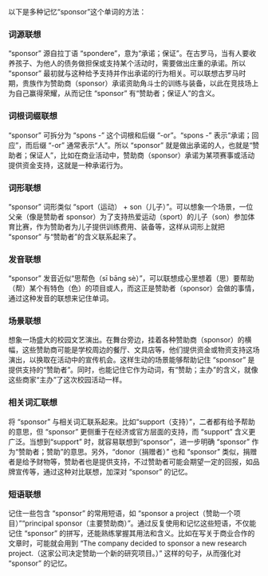 以下是多种记忆“sponsor”这个单词的方法：

### 词源联想
“sponsor” 源自拉丁语 “spondere”，意为“承诺；保证”。在古罗马，当有人要收养孩子、为他人的债务做担保或支持某个活动时，需要做出庄重的承诺。所以 “sponsor” 最初就与这种给予支持并作出承诺的行为相关。可以联想古罗马时期，贵族作为赞助商（sponsor）承诺资助角斗士的训练与装备，以此在竞技场上为自己赢得荣耀，从而记住 “sponsor” 有“赞助者；保证人”的含义。

### 词根词缀联想
“sponsor” 可拆分为 “spons -” 这个词根和后缀 “-or”。“spons -” 表示“承诺；回应”，而后缀 “-or” 通常表示“人”。所以 “sponsor” 就是做出承诺的人，也就是“赞助者；保证人”，比如在商业活动中，赞助商（sponsor）承诺为某项赛事或活动提供资金支持，这就是一种承诺行为。

### 词形联想
“sponsor” 词形类似 “sport（运动） + son（儿子）”。可以想象一个场景，一位父亲（像是赞助者 sponsor）为了支持热爱运动（sport）的儿子（son）参加体育比赛，作为赞助者为儿子提供训练费用、装备等，这样从词形上就把 “sponsor” 与“赞助者”的含义联系起来了。

### 发音联想
“sponsor” 发音近似“思帮色（sī bāng sè）”，可以联想成心里想着（思）要帮助（帮）某个有特色（色）的项目或人，而这正是赞助者（sponsor）会做的事情，通过这种发音的联想来记住单词。

### 场景联想
想象一场盛大的校园文艺演出。在舞台旁边，挂着各种赞助商（sponsor）的横幅，这些赞助商可能是学校周边的餐厅、文具店等，他们提供资金或物资支持这场演出，以换取在活动中的宣传机会。这样生动的场景能够帮助记住 “sponsor” 是提供支持的“赞助者”。同时，也能记住它作为动词，有“赞助；主办”的含义，就像这些商家“主办”了这次校园活动一样。

### 相关词汇联想
将 “sponsor” 与相关词汇联系起来。比如“support（支持）”，二者都有给予帮助的意思，但 “sponsor” 更侧重于在经济或官方层面的支持，而 “support” 含义更广泛。当想到“support” 时，就容易联想到“sponsor”，进一步明确 “sponsor” 作为“赞助者；赞助”的意思。另外，“donor（捐赠者）” 也和 “sponsor” 类似，捐赠者是给予财物等，赞助者也是提供支持，不过赞助者可能会期望一定的回报，如品牌宣传等，通过这种对比联想，加深对 “sponsor” 的记忆。

### 短语联想
记住一些包含 “sponsor” 的常用短语，如 “sponsor a project（赞助一个项目）”“principal sponsor（主要赞助商）”。通过反复使用和记忆这些短语，不仅能记住 “sponsor” 的拼写，还能熟练掌握其用法和含义。比如在写关于商业合作的文章时，可能就会用到 “The company decided to sponsor a new research project.（这家公司决定赞助一个新的研究项目。）” 这样的句子，从而强化对 “sponsor” 的记忆。 